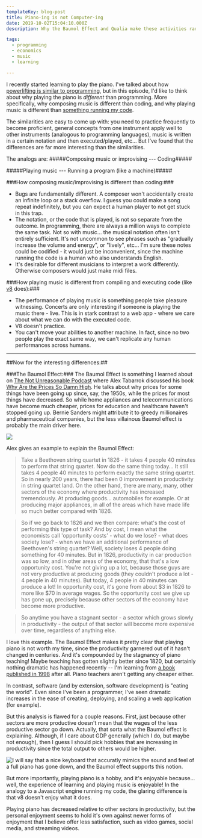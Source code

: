 ```yaml
---
templateKey: blog-post
title: Piano-ing is not Computer-ing
date: 2019-10-02T15:04:10.000Z
description: Why the Baumol Effect and Qualia make these activities radically different.

tags:
  - programming
  - economics
  - music
  - learning

---
```

I recently started learning to play the piano.  I've talked about how [powerlifting is similar to programming](/blog/2019-01-28-software-developers-and-powerlifters/), but in this episode, I'd like to think about why playing the piano is *different* than programming.  More specifically, why composing music is different than coding, and why playing music is different than [something running my code](/blog/2019-02-16-javascript-engines/).

The similarities are easy to come up with: you need to practice frequently to become proficient, general concepts from one instrument apply well to other instruments (analogous to programming languages), music is written in a certain notation and then executed/played, etc...  But I've found that the differences are far more interesting than the similarities.

The analogs are: 
#####Composing music or improvising  --- Coding#####
	
#####Playing music --- Running a program (like a machine)#####


###How composing music/improvising is different than coding:###
- Bugs are fundamentally different.  A composer won't accidentally create an infinite loop or a stack overflow.  I guess you could make a song repeat indefinitely, but you can expect a human player to not get stuck in this trap.
- The notation, or the code that is played, is not so separate from the outcome.  In programming, there are always a million ways to complete the same task.  Not so with music... the musical notation often isn't entirely sufficient.  It's not uncommon to see phrases such as "gradually increase the volume and energy", or "lively", etc...  I'm sure these notes could be codified - it would just be inconvenient, since the machine running the code is a human who also understands English.
- It's desirable for different musicians to interpret a work differently.  Otherwise composers would just make midi files.
	

###How playing music is different from compiling and executing code (like [v8](/blog/2019-02-16-javascript-engines/) does):###
- The performance of playing music is something people take pleasure witnessing.  Concerts are only interesting if someone is playing the music there - live.  This is in stark contrast to a web app - where we care about what we can do with the executed code.
- V8 doesn't practice.
- You can't move your abilities to another machine.  In fact, since no two people play the exact same way, we can't replicate any human performances across humans.

--- 

##Now for the interesting differences:##

###The Baumol Effect:###
The Baumol Effect is something I learned about on [The Not Unreasonable Podcast](https://www.stitcher.com/podcast/david-wright/the-not-unreasonable-podcast/e/62417129) where Alex Tabarrok discussed his book [Why Are the Prices So Damn High](https://www.mercatus.org/system/files/helland-tabarrok_why-are-the-prices-so-damn-high_v2.pdf).
He talks about why prices for some things have been going up since, say, the 1950s, while the prices for most things have decreased.  So while home appliances and telecommunications have become much cheaper, prices for education and healthcare haven't stopped going up.  Bernie Sanders might attribute it to greedy millionaires and pharmaceutical companies, but the less villainous Baumol effect is probably the main driver here.  

![](/img/baumol.png)

Alex gives an example to explain the Baumol Effect:

> Take a Beethoven string quartet in 1826 - it takes 4 people 40 minutes to perform that string quartet.  Now do the same thing today...  It still takes 4 people 40 minutes to perform exactly the same string quartet.  So in nearly 200 years, there had been 0 improvement in productivity in string quartet land.  On the other hand, there are many, many, other sectors of the economy where productivity has increased tremendously. At producing goods... automobiles for example.  Or at producing major appliances, in all of the areas which have made life so much better compared with 1826.

> So if we go back to 1826 and we then compare: what's the cost of performing this type of task?  And by cost, I mean what the economists call 'opportunity costs' - what do we lose? - what does society lose? - when we have an additional performance of Beethoven's string quartet?  Well, society loses 4 people doing something for 40 minutes.  But in 1826, productivity in car production was so low, and in other areas of the economy, that that's a low opportunity cost. You're not giving up a lot, because those guys are not very productive at producing goods (they couldn't produce a lot - 4 people in 40 minutes). But today, 4 people in 40 minutes can produce a lot!  In opportunity cost, it's gone from about $3 in 1826 to more like $70 in average wages.  So the opportunity cost we give up has gone up, precisely because other sectors of the economy have become more productive.

> So anytime you have a stagnant sector - a sector which grows slowly in productivity - the output of that sector will become more expensive over time, regardless of anything else.

I love this example.  The Baumol Effect makes it pretty clear that playing piano is not worth my time, since the productivity garnered out of it hasn't changed in centuries.  And it's compounded by the stagnancy of piano teaching!  Maybe teaching has gotten slightly better since 1820, but certainly nothing dramatic has happened recently -- I'm learning from [a book published in 1998](https://www.amazon.com/gp/product/B00CXX7HEO/ref=ppx_yo_dt_b_asin_title_o04_s00?ie=UTF8&psc=1) after all.  Piano teachers aren't getting any cheaper either.

In contrast, software (and by extension, software development) is "eating the world".  Even since I've been a programmer, I've seen dramatic increases in the ease of creating, deploying, and scaling a web application (for example).

But this analysis is flawed for a couple reasons.  First, just because other sectors are more productive doesn't mean that the wages of the less productive sector go down.  Actually, that sorta what the Baumol effect is explaining.  Although, if I care about GDP generally (which I do, but maybe not enough), then I guess I should pick hobbies that are increasing in productivity since the total output to others would be higher.  

![I will say that a nice keyboard that accuratly mimics the sound and feel of a full piano has gone down, and the Baumol effect supports this notion.](/img/kawai.jpg)


But more importantly, playing piano is a hobby, and it's enjoyable because... well, the experience of learning and playing music is enjoyable!  In the analogy to a Javascript engine running my code, the glaring difference is that v8 doesn't enjoy what it does.

Playing piano has decreased relative to other sectors in productivity, but the personal enjoyment seems to hold it's own against newer forms of enjoyment that I believe offer less satisfaction, such as video games, social media, and streaming videos.
